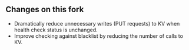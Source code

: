 ## Changes on this fork

* Dramatically reduce unnecessary writes (PUT requests) to KV when health check status is unchanged.
* Improve checking against blacklist by reducing the number of calls to KV.